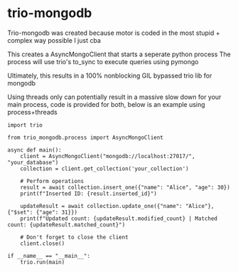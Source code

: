 # trio-mongodb

Trio-mongodb was created because motor is coded in the most stupid + complex way possible I just cba

This creates a AsyncMongoClient that starts a seperate python process
The process will use trio's to_sync to execute queries using pymongo

Ultimately, this results in a 100% nonblocking GIL bypassed trio lib for mongodb

Using threads only can potentially result in a massive slow down for your main process, code is provided for both, below is an example using process+threads

```
import trio

from trio_mongodb.process import AsyncMongoClient

async def main():
    client = AsyncMongoClient("mongodb://localhost:27017/", "your_database")
    collection = client.get_collection('your_collection')

    # Perform operations
    result = await collection.insert_one({"name": "Alice", "age": 30})
    print(f"Inserted ID: {result.inserted_id}")
    
    updateResult = await collection.update_one({"name": "Alice"}, {"$set": {"age": 31}})
    print(f"Updated count: {updateResult.modified_count} | Matched count: {updateResult.matched_count}")

    # Don't forget to close the client
    client.close()

if __name__ == "__main__":
    trio.run(main)
```